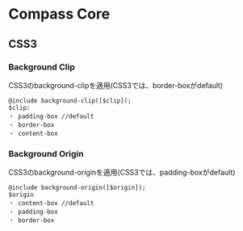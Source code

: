 # Compass Core

## CSS3

### Background Clip

CSS3のbackground-clipを適用(CSS3では、border-boxがdefault)

    @include background-clip([$clip]);
    $clip:
    ・ padding-box //default
    ・ border-box
    ・ content-box

### Background Origin

CSS3のbackground-originを適用(CSS3では、padding-boxがdefault)

    @include background-origin([$origin]);
    $origin
    ・ content-box //default
    ・ padding-box
    ・ border-box



